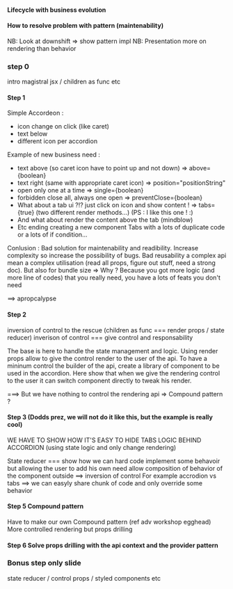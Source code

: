 #### Lifecycle with business evolution
#### How to resolve problem with pattern (maintenability)


NB: Look at downshift => show pattern impl
NB: Presentation more on rendering than behavior

### step 0
intro magistral jsx / children as func etc


#### Step 1
Simple Accordeon :
 - icon change on click (like caret)
 - text below
 - different icon per accordion

 <Accordion items={myItems} />

 Example of new business need :
 - text above (so caret icon have to point up and not down) => above={boolean}
 - text right (same with appropriate caret icon) => position="positionString"
 - open only one at a time => single={boolean}
 - forbidden close all, always one open => preventClose={boolean}
 - What about a tab ui ?!? just click on icon and show content ! => tabs={true} (two different render methods...) 
 (PS : I like this one ! :)
 - And what about render the content above the tab (mindblow)
 - Etc ending creating a new component Tabs with a lots of duplicate code or a lots of if condition...

Conlusion : 
Bad solution for maintenability and readibility. Increase complexity so increase the possibility of bugs.
Bad reusability a complex api mean a complex utilisation (read all props, figure out stuff, need a strong doc).
But also for bundle size => Why ? Because you got more logic (and more line of codes) that you really need, 
you have a lots of feats you don't need 

==> apropcalypse

#### Step 2

 inversion of control to the rescue (children as func === render props / state reducer) 
 inverison of control === give control and responsability

 The base is here to handle the state management and logic. Using render props allow to give the control render to the user of the api.
 To have a mininum control the builder of the api, create a library of component to be used in the accordion.
Here show that when we give the rendering control to the user it can switch component directly to tweak his render.

===> But we have nothing to control the rendering api => Compound pattern ?

#### Step 3 (Dodds prez, we will not do it like this, but the example is really cool)

WE HAVE TO SHOW HOW IT'S EASY TO HIDE TABS LOGIC BEHIND ACCORDION (using state logic and only change rendering)

State reducer === show how we can hard code implement some behavoir but allowing the user to add his own need
allow composition of behavior of the component outside ==> inversion of control
For example accrodion vs tabs ==> we can easyly share chunk of code and only override some behavior

#### Step 5 Compound pattern

Have to make our own
Compound pattern (ref adv workshop egghead)
More controlled rendering but props drilling

#### Step 6 Solve props drilling with the api context and the provider pattern


### Bonus step only slide

state reducer / control props / styled components etc